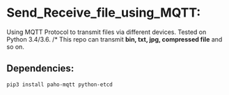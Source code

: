 # Send_Receive_file_using_MQTT:
Using MQTT Protocol to transmit files via different devices.
Tested on Python 3.4/3.6. 
/*
This repo can transmit **bin, txt, jpg, compressed file** and so on.

## Dependencies:
```pip3 install paho-mqtt python-etcd```




